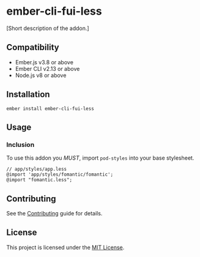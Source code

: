 ember-cli-fui-less
==============================================================================

[Short description of the addon.]


Compatibility
------------------------------------------------------------------------------

* Ember.js v3.8 or above
* Ember CLI v2.13 or above
* Node.js v8 or above


Installation
------------------------------------------------------------------------------

```
ember install ember-cli-fui-less
```


Usage
------------------------------------------------------------------------------

### Inclusion

To use this addon you *MUST*, import `pod-styles` into your base stylesheet.

```less
// app/styles/app.less
@import 'app/styles/fomantic/fomantic';
@import "fomantic.less";
```


Contributing
------------------------------------------------------------------------------

See the [Contributing](CONTRIBUTING.md) guide for details.


License
------------------------------------------------------------------------------

This project is licensed under the [MIT License](LICENSE.md).
